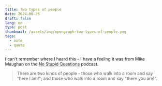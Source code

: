 ```yaml
---
title: Two types of people
date: 2024-06-25
draft: false
lang: en
type: post
thumbnail: /assets/img/opengraph-two-types-of-people.png
tags:
  - note
  - quote
---
```


I can't remember where I heard this - I have a feeling it was from Mike Maughan on the [No Stupid Questions](https://freakonomics.com/series/nsq/) podcast.

> There are two kinds of people - those who walk into a room and say "here I am!"; and those who walk into a room and say "there you are!".
